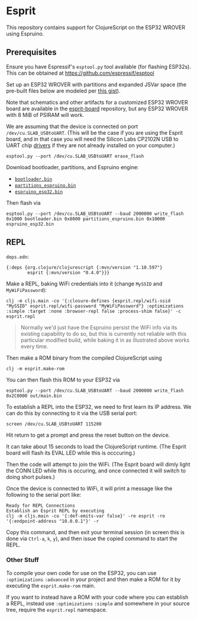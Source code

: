 # Esprit
This repository contains support for ClojureScript on the ESP32 WROVER using Espruino.

## Prerequisites

Ensure you have Espressif's `esptool.py` tool available (for flashing ESP32s). This can be obtained at https://github.com/espressif/esptool

Set up an ESP32 WROVER with partitions and expanded JSVar space (the pre-built files below are modeled per [this gist][1]).

Note that schematics and other artifacts for a customized ESP32 WROVER board are available in the [esprit-board][2] repository, but any ESP32 WROVER with 8 MiB of PSIRAM will work.

We are assuming that the device is connected on port `/dev/cu.SLAB_USBtoUART`. (This will be the case if you are using the Esprit board, and in that case you will need the Silicon Labs CP2102N USB to UART chip [drivers][6] if they are not already installed on your computer.)

	esptool.py --port /dev/cu.SLAB_USBtoUART erase_flash

Download bootloader, partitions, and Espruino engine:

- [`bootloader.bin`][3]
- [`partitions_espruino.bin`][4]
- [`espruino_esp32.bin`][5]	

Then flash via

	esptool.py --port /dev/cu.SLAB_USBtoUART --baud 2000000 write_flash 0x1000 bootloader.bin 0x8000 partitions_espruino.bin 0x10000 espruino_esp32.bin

## REPL

`deps.edn`:

	{:deps {org.clojure/clojurescript {:mvn/version "1.10.597"}
	        esprit {:mvn/version "0.4.0"}}}

Make a REPL, baking WiFi credentials into it (change `MySSID` and `MyWiFiPassword`):

	clj -m cljs.main -co '{:closure-defines {esprit.repl/wifi-ssid "MySSID" esprit.repl/wifi-password "MyWiFiPassword"} :optimizations :simple :target :none :browser-repl false :process-shim false}' -c esprit.repl

> Normally we'd just have the Espruino persist the WiFi info via its existing capability to do so, but this is currently not reliable with this particular modified build, while baking it in as illustrated above works every time.

Then make a ROM binary from the compiled ClojureScript using

	clj -m esprit.make-rom

You can then flash this ROM to your ESP32 via

	esptool.py --port /dev/cu.SLAB_USBtoUART --baud 2000000 write_flash 0x2C0000 out/main.bin

To establish a REPL into the ESP32, we need to first learn its IP address. We can do this by connecting to it via the USB serial port:

	screen /dev/cu.SLAB_USBtoUART 115200

Hit return to get a prompt and press the reset button on the device. 

It can take about 15 seconds to load the ClojureScript runtime. (The Esprit board will flash its EVAL LED while this is occcuring.) 

Then the code will attempt to join the WiFi. (The Esprit board will dimly light the CONN LED while this is occuring, and once connected it will switch to doing short pulses.)

Once the device is connected to WiFi, it will print a message like the following to the serial port like:

	Ready for REPL Connections
	Establish an Esprit REPL by executing
	clj -m cljs.main -co '{:def-emits-var false}' -re esprit -ro '{:endpoint-address "10.0.0.1"}' -r

Copy this command, and then exit your terminal session (in screen this is done via `Ctrl-a`, `k`, `y`), and then issue the copied command to start the REPL.

### Other Stuff

To compile your own code for use on the ESP32, you can use `:optimizations` `:advanced` in your project and then make a ROM for it by executing the `esprit.make-rom` main.

If you want to instead have a ROM with your code where you can establish a REPL, instead use `:optimizations` `:simple` and somewhere in your source tree, require the `esprit.repl` namespace.

[1]:	https://gist.github.com/mfikes/5ed90e461229161ba9197461af888107
[2]:	https://github.com/mfikes/esprit-board
[3]:	http://planck-repl.org/releases/ESP32-REPL-2/bootloader.bin
[4]:	http://planck-repl.org/releases/ESP32-REPL-2/partitions_espruino.bin
[5]:	http://planck-repl.org/releases/ESP32-REPL-2/espruino_esp32.bin
[6]:	https://www.silabs.com/products/development-tools/software/usb-to-uart-bridge-vcp-drivers
